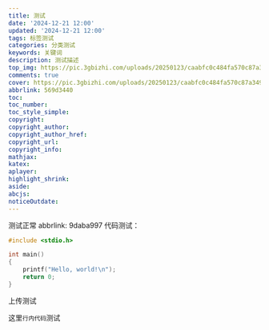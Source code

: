 ```yaml
---
title: 测试
date: '2024-12-21 12:00'
updated: '2024-12-21 12:00'
tags: 标签测试
categories: 分类测试
keywords: 关键词
description: 测试描述
top_img: https://pic.3gbizhi.com/uploads/20250123/caabfc0c484fa570c87a349a962999ba.jpeg
comments: true
cover: https://pic.3gbizhi.com/uploads/20250123/caabfc0c484fa570c87a349a962999ba.jpeg
abbrlink: 569d3440
toc:
toc_number:
toc_style_simple:
copyright:
copyright_author:
copyright_author_href:
copyright_url:
copyright_info:
mathjax:
katex:
aplayer:
highlight_shrink:
aside:
abcjs:
noticeOutdate:
---
```





测试正常
abbrlink: 9daba997
代码测试：
```c
#include <stdio.h>

int main() 
{
    printf("Hello, world!\n");
    return 0;
}
```

上传测试

这里`行内代码`测试